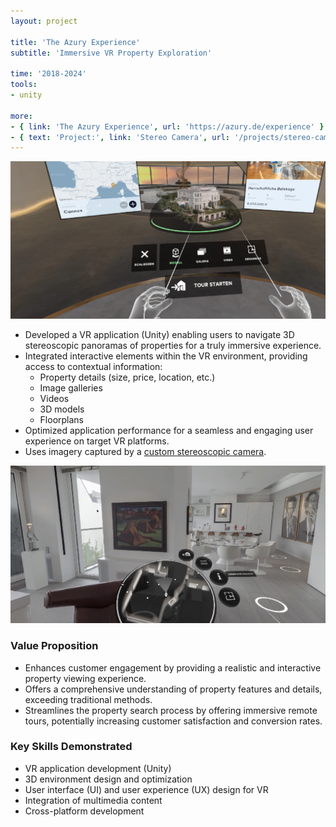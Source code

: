 ```yaml
---
layout: project

title: 'The Azury Experience'
subtitle: 'Immersive VR Property Exploration'

time: '2018-2024'
tools:
- unity

more:
- { link: 'The Azury Experience', url: 'https://azury.de/experience' }
- { text: 'Project:', link: 'Stereo Camera', url: '/projects/stereo-camera'}
---
```


![Azury Experience VR application screenshot](/assets/img/projects/azury-experience/experience1.png)

- Developed a VR application (Unity) enabling users to navigate 3D stereoscopic panoramas of properties for a truly immersive experience.
- Integrated interactive elements within the VR environment, providing access to contextual information: 
  - Property details (size, price, location, etc.)
  - Image galleries
  - Videos
  - 3D models
  - Floorplans
- Optimized application performance for a seamless and engaging user experience on target VR platforms.
- Uses imagery captured by a [custom stereoscopic camera](/projects/stereo-camera).

![Azury Experience VR application screenshot](/assets/img/projects/azury-experience/experience2.png)

### Value Proposition
- Enhances customer engagement by providing a realistic and interactive property viewing experience.
- Offers a comprehensive understanding of property features and details, exceeding traditional methods.
- Streamlines the property search process by offering immersive remote tours, potentially increasing customer satisfaction and conversion rates.

### Key Skills Demonstrated
- VR application development (Unity)
- 3D environment design and optimization
- User interface (UI) and user experience (UX) design for VR
- Integration of multimedia content
- Cross-platform development